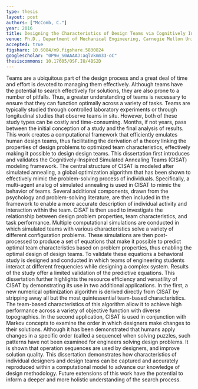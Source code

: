```yaml
---
type: thesis
layout: post
authors: ["McComb, C."]
year: 2016
title: Designing the Characteristics of Design Teams via Cognitively Inspired Computational Modeling
venue: Ph.D., Department of Mechanical Engineering, Carnegie Mellon University
accepted: true
figshare: 10.6084/m9.figshare.5830824
googlescholar: "0P9w_S0AAAAJ:aqlVkmm33-oC"
thesiscommons: 10.17605/OSF.IO/4BS2D
---
```

Teams are a ubiquitous part of the design process and a great deal of time and effort is devoted to managing them effectively. Although teams have the potential to search effectively for solutions, they are also prone to a number of pitfalls. Thus, a greater understanding of teams is necessary to ensure that they can function optimally across a variety of tasks. Teams are typically studied through controlled laboratory experiments or through longitudinal studies that observe teams in situ. However, both of these study types can be costly and time-consuming. Months, if not years, pass between the initial conception of a study and the final analysis of results. This work creates a computational framework that efficiently emulates human design teams, thus facilitating the derivation of a theory linking the properties of design problems to optimized team characteristics, effectively making it possible to design design teams. This dissertation first introduces and validates the Cognitively-Inspired Simulated Annealing Teams (CISAT) modeling framework. The central structure of CISAT is modeled after simulated annealing, a global optimization algorithm that has been shown to effectively mimic the problem-solving process of individuals. Specifically, a multi-agent analog of simulated annealing is used in CISAT to mimic the behavior of teams. Several additional components, drawn from the psychology and problem-solving literature, are then included in the framework to enable a more accurate description of individual activity and interaction within the team. CISAT is then used to investigate the relationship between design problem properties, team characteristics, and task performance. Multiple computational simulations are conducted in which simulated teams with various characteristics solve a variety of different configuration problems. These simulations are then post-processed to produce a set of equations that make it possible to predict optimal team characteristics based on problem properties, thus enabling the optimal design of design teams. To validate these equations a behavioral study is designed and conducted in which teams of engineering students interact at different frequencies while designing a complex system. Results of the study offer a limited validation of the predictive equations. This dissertation further highlights the resource efficiency and versatility of CISAT by demonstrating its use in two additional applications. In the first, a new numerical optimization algorithm is derived directly from CISAT by stripping away all but the most quintessential team-based characteristics. The team-based characteristics of this algorithm allow it to achieve high performance across a variety of objective function with diverse topographies. In the second application, CISAT is used in conjunction with Markov concepts to examine the order in which designers make changes to their solutions. Although it has been demonstrated that humans apply changes in a specific order (called a sequence) when solving puzzles, such patterns have not been examined for engineers solving design problems. It is shown that operation sequences are used by designers, and improve solution quality. This dissertation demonstrates how characteristics of individual designers and design teams can be captured and accurately reproduced within a computational model to advance our knowledge of design methodology. Future extensions of this work have the potential to inform a deeper and more holistic understanding of the search process.
